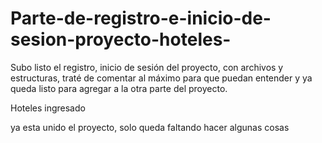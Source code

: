 # Parte-de-registro-e-inicio-de-sesion-proyecto-hoteles-
Subo listo el registro, inicio de sesión del proyecto, con archivos y estructuras, traté de comentar al máximo para que puedan entender y ya queda listo para agregar a la otra parte del proyecto.

Hoteles ingresado

ya esta unido el proyecto, solo queda faltando hacer algunas cosas
